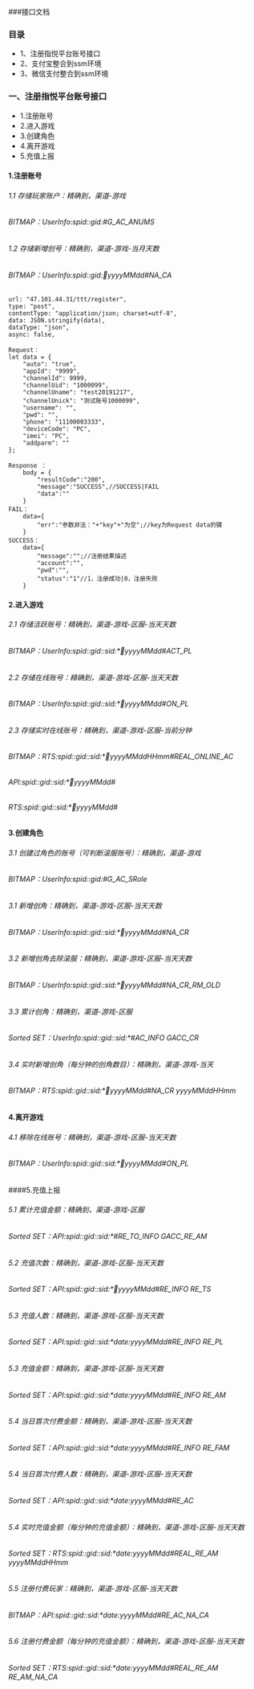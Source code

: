 ###接口文档
### 目录
- 1、注册指悦平台账号接口
- 2、支付宝整合到ssm环境
- 3、微信支付整合到ssm环境

### 一、注册指悦平台账号接口
- 1.注册账号
- 2.进入游戏
- 3.创建角色
- 4.离开游戏
- 5.充值上报

#### 1.注册账号

###### 1.1 存储玩家账户：精确到，渠道-游戏
###### BITMAP：UserInfo:spid:*:gid:*#G_AC_ANUMS

###### 1.2 存储新增创号：精确到，渠道-游戏-当月天数
###### BITMAP：UserInfo:spid:*:gid:*:date:yyyyMMdd#NA_CA


    url: "47.101.44.31/ttt/register",
    type: "post",
    contentType: "application/json; charset=utf-8",
    data: JSON.stringify(data),
    dataType: "json",
    async: false,
        
    Request：
    let data = {
        "auto": "true",
        "appId": "9999",
        "channelId": 9999,
        "channelUid": "1000099",
        "channelUname": "test20191217",
        "channelUnick": "测试账号1000099",
        "username": "",
        "pwd": "",
        "phone": "11100003333",
        "deviceCode": "PC",
        "imei": "PC",
        "addparm": ""
    };
    
    Response ：
        body = {
            "resultCode":"200",
            "message":"SUCCESS",//SUCCESS|FAIL
            "data":""
        }
    FAIL：
        data={
            "err":"参数非法："+"key"+"为空";//key为Request data的键
        }
    SUCCESS：
        data={
            "message":"";//注册结果描述
            "account":"",
            "pwd":"",
            "status":"1"//1，注册成功|0，注册失败
        }
    

#### 2.进入游戏
###### 2.1 存储活跃账号：精确到，渠道-游戏-区服-当天天数
###### BITMAP：UserInfo:spid:*:gid:*:sid:*:date:yyyyMMdd#ACT_PL

###### 2.2 存储在线账号：精确到，渠道-游戏-区服-当天天数
###### BITMAP：UserInfo:spid:*:gid:*:sid:*:date:yyyyMMdd#ON_PL

###### 2.3 存储实时在线账号：精确到，渠道-游戏-区服-当前分钟
###### BITMAP：RTS:spid:*:gid:*:sid:*:date:yyyyMMddHHmm#REAL_ONLINE_AC

###### API:spid:*:gid:*:sid:*:date:yyyyMMdd#
###### RTS:spid:*:gid:*:sid:*:date:yyyyMMdd#

#### 3.创建角色
###### 3.1 创建过角色的账号（可判断滚服账号）：精确到，渠道-游戏
###### BITMAP：UserInfo:spid:*:gid:*#G_AC_SRole

###### 3.1 新增创角：精确到，渠道-游戏-区服-当天天数
###### BITMAP：UserInfo:spid:*:gid:*:sid:*:date:yyyyMMdd#NA_CR

###### 3.2 新增创角去除滚服：精确到，渠道-游戏-区服-当天天数
###### BITMAP：UserInfo:spid:*:gid:*:sid:*:date:yyyyMMdd#NA_CR_RM_OLD

###### 3.3 累计创角：精确到，渠道-游戏-区服
###### Sorted SET：UserInfo:spid:*:gid:*:sid:*#AC_INFO GACC_CR

###### 3.4 实时新增创角（每分钟的创角数目）：精确到，渠道-游戏-当天 
###### BITMAP：RTS:spid:*:gid:*:sid:*:date:yyyyMMdd#NA_CR yyyyMMddHHmm

#### 4.离开游戏
###### 4.1 移除在线账号：精确到，渠道-游戏-区服-当天天数
###### BITMAP：UserInfo:spid:*:gid:*:sid:*:date:yyyyMMdd#ON_PL

####5.充值上报
###### 5.1 累计充值金额：精确到，渠道-游戏-区服
###### Sorted SET：API:spid:*:gid:*:sid:*#RE_TO_INFO GACC_RE_AM

###### 5.2 充值次数：精确到，渠道-游戏-区服-当天天数
###### Sorted SET：API:spid:*:gid:*:sid:*:date:yyyyMMdd#RE_INFO RE_TS

###### 5.3 充值人数：精确到，渠道-游戏-区服-当天天数
###### Sorted SET：API:spid:*:gid:*:sid:*date:yyyyMMdd#RE_INFO RE_PL

###### 5.3 充值金额：精确到，渠道-游戏-区服-当天天数
###### Sorted SET：API:spid:*:gid:*:sid:*date:yyyyMMdd#RE_INFO RE_AM

###### 5.4 当日首次付费金额：精确到，渠道-游戏-区服-当天天数
###### Sorted SET：API:spid:*:gid:*:sid:*date:yyyyMMdd#RE_INFO RE_FAM

###### 5.4 当日首次付费人数：精确到，渠道-游戏-区服-当天天数
###### Sorted SET：API:spid:*:gid:*:sid:*date:yyyyMMdd#RE_AC 

###### 5.4 实时充值金额（每分钟的充值金额）：精确到，渠道-游戏-区服-当天天数
###### Sorted SET：RTS:spid:*:gid:*:sid:*date:yyyyMMdd#REAL_RE_AM yyyyMMddHHmm

###### 5.5 注册付费玩家：精确到，渠道-游戏-区服-当天天数
###### BITMAP：API:spid:*:gid:*:sid:*date:yyyyMMdd#RE_AC_NA_CA 

###### 5.6 注册付费金额（每分钟的充值金额）：精确到，渠道-游戏-区服-当天天数
###### Sorted SET：RTS:spid:*:gid:*:sid:*date:yyyyMMdd#REAL_RE_AM RE_AM_NA_CA


